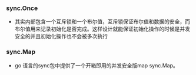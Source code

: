 ### sync.Once

- 其实内部包含一个互斥锁和一个布尔值，互斥锁保证布尔值和数据的安全，而布尔值用来记录初始化是否完成。这样设计就能保证初始化操作的时候是并发安全的并且初始化操作也不会被多次执行


### sync.Map 

- go 语言的sync包中提供了一个开箱即用的并发安全版map sync.Map。
